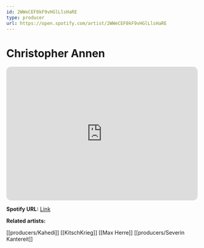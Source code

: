```yaml
---
id: 2WWeCEF0kF9vHGlLlsHaRE
type: producer
url: https://open.spotify.com/artist/2WWeCEF0kF9vHGlLlsHaRE
---
```

# Christopher Annen

<iframe style="border-radius:12px" src="https://open.spotify.com/embed/artist/2WWeCEF0kF9vHGlLlsHaRE" width="100%" height="352" frameBorder="0" allowfullscreen="" allow="autoplay; clipboard-write; encrypted-media; fullscreen; picture-in-picture" loading="lazy"></iframe>

**Spotify URL:** [Link](https://open.spotify.com/artist/2WWeCEF0kF9vHGlLlsHaRE)

**Related artists:**

[[producers/Kahedi]]
[[KitschKrieg]]
[[Max Herre]]
[[producers/Severin Kantereit]]
